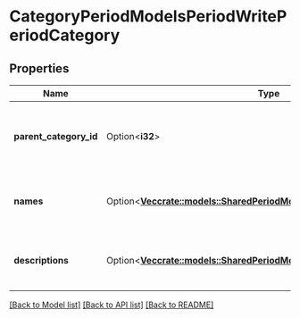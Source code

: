 # CategoryPeriodModelsPeriodWritePeriodCategory

## Properties

Name | Type | Description | Notes
------------ | ------------- | ------------- | -------------
**parent_category_id** | Option<**i32**> | The unique identifier of the parent category of this category. | [optional]
**names** | Option<[**Vec<crate::models::SharedPeriodModelsPeriodLocalizableContent>**](Shared.Models.LocalizableContent.md)> | The localizable names of the category. | [optional]
**descriptions** | Option<[**Vec<crate::models::SharedPeriodModelsPeriodLocalizableContent>**](Shared.Models.LocalizableContent.md)> | The localized descriptions of the category. | [optional]

[[Back to Model list]](../README.md#documentation-for-models) [[Back to API list]](../README.md#documentation-for-api-endpoints) [[Back to README]](../README.md)


